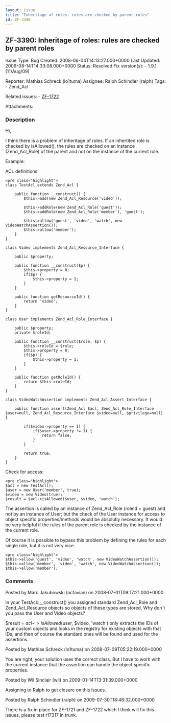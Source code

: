 ```yaml
---
layout: issue
title: "Inheritage of roles: rules are checked by parent roles"
id: ZF-3390
---
```


ZF-3390: Inheritage of roles: rules are checked by parent roles
---------------------------------------------------------------

 Issue Type: Bug Created: 2008-06-04T14:13:27.000+0000 Last Updated: 2009-08-14T14:33:08.000+0000 Status: Resolved Fix version(s): - 1.9.1 (11/Aug/09)
 
 Reporter:  Mathias Schreck (lo1tuma)  Assignee:  Ralph Schindler (ralph)  Tags: - Zend\_Acl
 
 Related issues: - [ZF-1722](/issues/browse/ZF-1722)
 
 Attachments: 
### Description

Hi,

I think there is a problem of inheritage of roles. If an inhertited role is checked by isAllowed(), the rules are checked on an instance (Zend\_Acl\_Role) of the parent and not on the instance of the current role.

Example:

ACL definitions

 
    <pre class="highlight">
    class TestAcl extends Zend_Acl {
    
        public function __construct() {
            $this->add(new Zend_Acl_Resource('video'));
    
            $this->addRole(new Zend_Acl_Role('guest'));
            $this->addRole(new Zend_Acl_Role('member'), 'guest');
    
            $this->allow('guest', 'video', 'watch', new VideoWatchAssertion());
            $this->allow('member');
        }
    }
    
    class Video implements Zend_Acl_Resource_Interface {
    
        public $property;
    
        public function __construct($p) {
            $this->property = 0;
            if($p) {
                $this->property = 1;
            }
        }
        
        public function getResourceId() {
            return 'video';
        }
    }
    
    class User implements Zend_Acl_Role_Interface {
    
        public $property;
        private $roleId;
    
        public function __construct($role, $p) {
            $this->roleId = $role;
            $this->property = 0;
            if($p) {
                $this->property = 1;
            }
        }
        
        public function getRoleId() {   
            return $this->roleId;
        }
    }
    
    class VideoWatchAssertion implements Zend_Acl_Assert_Interface {
    
        public function assert(Zend_Acl $acl, Zend_Acl_Role_Interface $user=null, Zend_Acl_Resource_Interface $video=null, $privilege=null) {
            
            if($video->property == 1) {
                if($user->property != 1) {
                    return false;
                }
            }
    
            return true;
        }
    }


Check for access:

 
    <pre class="highlight">
    $acl = new TestAcl();
    $user = new User('member', true);
    $video = new Video(true);
    $result = $acl->isAllowed($user, $video, 'watch');


The assertion is called by an instance of Zend\_Acl\_Role (roleId = guest) and not by an instance of User; but the check of the User instance for access to object specific properties/methods would be absolutly necessary. It would be very helpful if the rules of the parent role is checked by the instance of the current role.

Of course it is possible to bypass this problem by defining the rules for each single role, but it is not very nice.

 
    <pre class="highlight">
    $this->allow('guest', 'video', 'watch', new VideoWatchAssertion());
    $this->allow('member', 'video', 'watch', new VideoWatchAssertion());
    $this->allow('member');


 

 

### Comments

Posted by Marc Jakubowski (octavian) on 2008-07-01T09:17:21.000+0000

In your TestAcl::\_\_construct() you assigned standard Zend\_Acl\_Role and Zend\_Acl\_Resource objects so objects of these types are stored. Why don´t you pass the User and Video objects?

$result = $acl->isAllowed($user, $video, 'watch') only extracts the IDs of your custom objects and looks in the registry for existing objects with that IDs, and then of course the standard ones will be found and used for the assertions.

 

 

Posted by Mathias Schreck (lo1tuma) on 2008-07-09T05:22:19.000+0000

You are right, your solution uses the correct class. But I have to work with the current instance that the assertion can handle the object specific properties.

 

 

Posted by Wil Sinclair (wil) on 2009-01-14T13:31:39.000+0000

Assigning to Ralph to get closure on this issues.

 

 

Posted by Ralph Schindler (ralph) on 2009-07-30T18:48:32.000+0000

There is a fix in place for ZF-1721 and ZF-1722 which I think will fix this issues, please test r17317 in trunk.

 

 